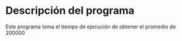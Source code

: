 # Descripción del programa


Este programa toma el tiempo de ejecución de obtener el promedio de 200000

